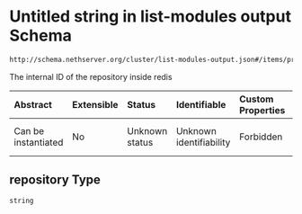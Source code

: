 # Untitled string in list-modules output Schema

```txt
http://schema.nethserver.org/cluster/list-modules-output.json#/items/properties/repository
```

The internal ID of the repository inside redis

| Abstract            | Extensible | Status         | Identifiable            | Custom Properties | Additional Properties | Access Restrictions | Defined In                                                                           |
| :------------------ | :--------- | :------------- | :---------------------- | :---------------- | :-------------------- | :------------------ | :----------------------------------------------------------------------------------- |
| Can be instantiated | No         | Unknown status | Unknown identifiability | Forbidden         | Allowed               | none                | [list-modules-output.json*](cluster/list-modules-output.json "open original schema") |

## repository Type

`string`
